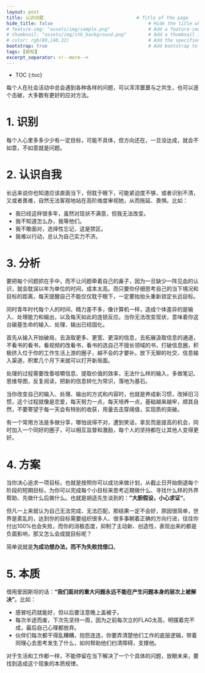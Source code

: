 ```yaml
---
layout: post
title: 认识问题                                  # Title of the page
hide_title: false                                   # Hide the title when displaying the post, but shown in lists of posts
# feature-img: "assets/img/sample.png"              # Add a feature-image to the post
# thumbnail: "assets/img/stb_background.png"        # Add a thumbnail image on blog view
# color: rgb(80,140,22)                             # Add the specified color as feature image, and change link colors in post
bootstrap: true                                     # Add bootstrap to the page
tags: [新知]
excerpt_separator: <!--more-->
---
```


<!--more-->
* TOC
{:toc}

每个人在社会活动中总会遇到各种各样的问题，可以浑浑噩噩与之共生，也可以逐个击破，大多数有更好的应对方法。

# 1. 识别

每个人心里多多少少有一定目标，可能不具体，但方向还在，一旦没达成，就会不如意，不如意就是问题。

# 2. 认识自我

长远来说你也知道应该直面当下，但耽于眼下，可能紧迫度不够，或者识别不清，又或者畏难，自然无法客观地站在高阶维度审视她，从而拖延、畏惧。比如：

* 我已经这样很多年，虽然对现状不满意，但我无法改变。
* 我不知道怎么办，我等他们。
* 我不敢面对，选择性忘记，这是禁区。
* 我难以行动，总认为自己实力不济。

# 3. 分析

要把每个问题抓在手中，而不让问题牵着自己的鼻子，因为一旦缺少一阵见血的认识，就会耽误以年为单位的时间，成本太高。而只要你仔细思考自己的当下境况和目标的距离，每天提醒自己不能仅仅耽于眼下，一定要抬抬头重新锁定长远目标。

同时青年时代每个人的时间、精力差不多，像计算机一样，造成个体差异的是输入、处理能力和输出，以及每天如此的连锁反应。当你无法改变现状，意味着你这台碳基生命的输入、处理、输出已经固化。

首先从输入开始破局，去汲取更多、更宽、更深的信息，去拓展汲取信息的通道，不看书的看书，看视频的改看书，看书的选自己不擅长领域的书，打破信息圈，积极挤入位于你的工作生活上游的圈子，越不会的才要补。放下无聊的社交、信息输入渠道，积累几个月下来就可以打开新局面。

处理的过程需要改善咀嚼信息、提取价值的效率，无法什么样的输入，多做笔记、思维导图，反复阅读，把新的信息转化为常识，落地为基石。

当你改变自己的输入、处理、输出的方式和内容时，也就是养成新习惯，改掉旧习惯，这个过程就像是恋爱，每天努力一点，每天培养一点，基础越来越牢，顺其自然，不要寄望于每一天会有特别的收获，用量去击穿阈值，实现质的突破。

有一个常用方法是多做分享，哪怕说得不对，遭到笑话，拿反而是提高的机会，同时加入一个同好的圈子，可以相互监督和激励，每个人的坚持都在让其他人变得更好。

# 4. 方案

当你决心追求一项目标，也就是按照你可以成功来做计划，从截止日开始倒退每个阶段的短期目标，为你可以完成每个小目标来思考近期做什么、寻找什么样的外界帮助、先做什么后做什么。也就是胡适先生谈到的：**”大胆假设，小心求证“**。

但凡一上来就认为自己无法完成、无法匹配，那结果一定不会好，原因很简单，世界是紊乱的，达到你的目标需要组织很多人、很多事朝着正确的方向行进，往往你付出100%也会失败，而你的消极态度，抑制了主动新、创造性，表现出来的都是负面影响，那又怎么会成就目标呢？

简单说就是**为成功想办法，而不为失败找借口**。

# 5. 本质

借用爱因斯坦的话：**“我们面对的重大问题永远不能在产生问题本身的层次上被解决”**。比如：

* 感冒吃药就能好，但以后要注意晚上盖被子。
* 每次半途而废，下次先坚持一周，因为之前每次立的FLAG太高，明摆着完不成，最后自己心理都放弃。
* 伙伴们每次都干得乱糟糟，抱怨连连，你要弄清楚他们工作的底层逻辑，带着同理心去思考发生了什么，如何帮助他们扫清障碍，支撑他。

对于生活和工作都一样，不能停留在当下解决了一个个具体的问题，放眼未来，要找到造成这个现象的本质规律。